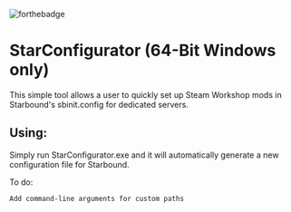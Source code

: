 ![forthebadge](https://forthebadge.com/images/badges/you-didnt-ask-for-this.svg)
# StarConfigurator (64-Bit Windows only)
This simple tool allows a user to quickly set up Steam Workshop mods in Starbound's sbinit.config for dedicated servers.

## Using:
Simply run StarConfigurator.exe and it will automatically generate a new configuration file for Starbound.


To do:

	Add command-line arguments for custom paths	
